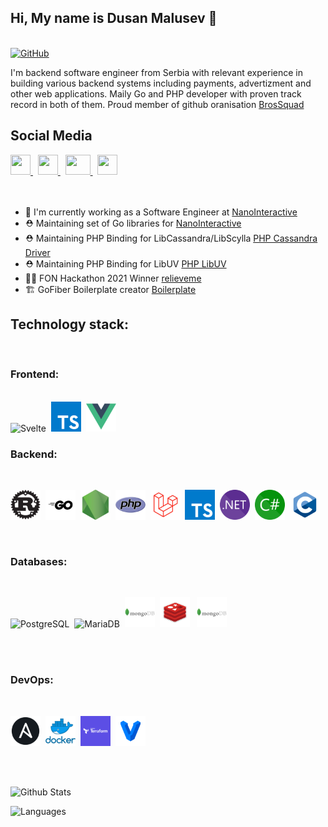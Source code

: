 ## Hi, My name is Dusan Malusev 👋

<br/>
<a href="https://github.com/malusev998"><img src="https://img.shields.io/github/followers/malusev998.svg?label=GitHub&style=social" alt="GitHub"></a>
<br/>
<p>
I'm backend software engineer from Serbia with relevant experience in
building various backend systems including payments, advertizment and other web applications. Maily Go and PHP developer with proven track record in both of them. Proud member of github oranisation <a class="text-blue-400 hover:text-blue-600 transition-all" href="https://github.com/BrosSquad">BrosSquad</a>
</p>

## Social Media

<a href="https://www.linkedin.com/in/malusevd998/">
<picture>
  <source media="(prefers-color-scheme: dark)" srcset="https://www.pikpng.com/pngl/m/57-572097_linkedin-transparent-icon-linked-in-logo-with-white.png">
  <source media="(prefers-color-scheme: light)" srcset="https://www.pikpng.com/pngl/m/57-572097_linkedin-transparent-icon-linked-in-logo-with-white.png">
  <img src="https://www.pikpng.com/pngl/m/57-572097_linkedin-transparent-icon-linked-in-logo-with-white.png"
  width="32" height="32"
  >
</picture></a>&nbsp;
<a href="https://www.dusanmalusev.dev">
<picture>
  <source media="(prefers-color-scheme: dark)" srcset="https://www.pikpng.com/pngl/m/74-747829_internet-icon-png.png">
  <source media="(prefers-color-scheme: light)" srcset="https://www.pikpng.com/pngl/m/74-747829_internet-icon-png.png">
  <img src="https://www.pikpng.com/pngl/m/74-747829_internet-icon-png.png"
  width="32" height="32"
  >
</picture></a>&nbsp;
<a href="https://dev.to/malusev998">
<picture>
  <source media="(prefers-color-scheme: dark)" srcset="https://dev-to-uploads.s3.amazonaws.com/uploads/logos/resized_logo_UQww2soKuUsjaOGNB38o.png">
  <source media="(prefers-color-scheme: light)" srcset="https://dev-to-uploads.s3.amazonaws.com/uploads/logos/resized_logo_UQww2soKuUsjaOGNB38o.png">
  <img src="https://dev-to-uploads.s3.amazonaws.com/uploads/logos/resized_logo_UQww2soKuUsjaOGNB38o.png"
  width="40" height="32"
  >
</picture></a>&nbsp;
<a href="https://medium.com/@malusevd99">
<picture>
  <source media="(prefers-color-scheme: dark)" srcset="https://cdn4.iconfinder.com/data/icons/social-media-2210/24/Medium-512.png">
  <source media="(prefers-color-scheme: light)" srcset="https://cdn4.iconfinder.com/data/icons/social-media-2210/24/Medium-512.png">
  <img src="https://cdn4.iconfinder.com/data/icons/social-media-2210/24/Medium-512.png"
  width="32" height="32"
  >
</picture></a>
<br/>
<br/>
<br/>

- 🏢 I'm currently working as a Software Engineer at [NanoInteractive](https://github.com/nano-interactive)
- ⛑️ Maintaining set of Go libraries for [NanoInteractive](https://github.com/nano-interactive)
- ⛑️ Maintaining PHP Binding for LibCassandra/LibScylla [PHP Cassandra Driver](https://github.com/nano-interactive/ext-cassandra)
- ⛑️ Maintaining PHP Binding for LibUV [PHP LibUV](https://github.com/nano-interactive/ext-uv)
- 🧑‍💻 FON Hackathon 2021 Winner [relieveme](https://github.com/BrosSquad/relieveme)
- 🏗️ GoFiber Boilerplate creator [Boilerplate](https://github.com/BrosSquad/GoFiber-Boilerplate)

## Technology stack:

<br/>

### Frontend:

<br/>
<img alt="Svelte" width="48px" src="https://upload.wikimedia.org/wikipedia/commons/thumb/1/1b/Svelte_Logo.svg/800px-Svelte_Logo.svg.png" />&nbsp;
<img alt="Typescript" width="48px" src="https://raw.githubusercontent.com/github/explore/80688e429a7d4ef2fca1e82350fe8e3517d3494d/topics/typescript/typescript.png" />&nbsp;
<img alt="Vue" width="48px" src="https://raw.githubusercontent.com/github/explore/80688e429a7d4ef2fca1e82350fe8e3517d3494d/topics/vue/vue.png" />&nbsp;

### Backend:

<br/>

<img alt="Rust" width="48px" src="https://raw.githubusercontent.com/github/explore/80688e429a7d4ef2fca1e82350fe8e3517d3494d/topics/rust/rust.png" />&nbsp;
<img alt="Golang" width="48px" src="https://raw.githubusercontent.com/github/explore/80688e429a7d4ef2fca1e82350fe8e3517d3494d/topics/go/go.png" />&nbsp;
<img alt="Node.JS" width="48px" src="https://raw.githubusercontent.com/github/explore/80688e429a7d4ef2fca1e82350fe8e3517d3494d/topics/nodejs/nodejs.png" />&nbsp;
<img alt="PHP" width="48px" src="https://raw.githubusercontent.com/github/explore/ccc16358ac4530c6a69b1b80c7223cd2744dea83/topics/php/php.png" />&nbsp;
<img alt="Laravel" width="48px" src="https://raw.githubusercontent.com/github/explore/56a826d05cf762b2b50ecbe7d492a839b04f3fbf/topics/laravel/laravel.png" />&nbsp;
<img alt="Typescript" width="48px" src="https://raw.githubusercontent.com/github/explore/80688e429a7d4ef2fca1e82350fe8e3517d3494d/topics/typescript/typescript.png" />&nbsp;
<img alt="ASP NET Core" width="48px" src="https://raw.githubusercontent.com/github/explore/80688e429a7d4ef2fca1e82350fe8e3517d3494d/topics/dotnet/dotnet.png" />&nbsp;
<img alt="ASP NET Core" width="48px" src="https://raw.githubusercontent.com/github/explore/80688e429a7d4ef2fca1e82350fe8e3517d3494d/topics/csharp/csharp.png" />&nbsp;
<img alt="C" width="48px" src="https://raw.githubusercontent.com/github/explore/f3e22f0dca2be955676bc70d6214b95b13354ee8/topics/c/c.png" />&nbsp;

<br/>

### Databases:

<br/>

<img alt="PostgreSQL" width="48px" src="https://avatars0.githubusercontent.com/u/177543?s=200&v=4" />&nbsp;
<img alt="MariaDB" width="48px" src="https://avatars0.githubusercontent.com/mariadb" />&nbsp;
<img alt="MongoDB" width="48px" src="https://raw.githubusercontent.com/github/explore/80688e429a7d4ef2fca1e82350fe8e3517d3494d/topics/mongodb/mongodb.png" />&nbsp;
<img alt="Redis" width="48px" src="https://raw.githubusercontent.com/github/explore/80688e429a7d4ef2fca1e82350fe8e3517d3494d/topics/redis/redis.png" />&nbsp;&nbsp;
<img alt="MongoDB" width="48px" src="https://raw.githubusercontent.com/github/explore/80688e429a7d4ef2fca1e82350fe8e3517d3494d/topics/mongodb/mongodb.png" />&nbsp;&nbsp;

<br/>
<br/>

### DevOps:

<br/>

<img alt="Ansible" width="48px" src="https://raw.githubusercontent.com/github/explore/80688e429a7d4ef2fca1e82350fe8e3517d3494d/topics/ansible/ansible.png" />&nbsp;
<img alt="Terraform" width="48px" src="https://raw.githubusercontent.com/github/explore/80688e429a7d4ef2fca1e82350fe8e3517d3494d/topics/docker/docker.png" />&nbsp;
<img alt="Terraform" width="48px" src="https://raw.githubusercontent.com/github/explore/80688e429a7d4ef2fca1e82350fe8e3517d3494d/topics/terraform/terraform.png" />&nbsp;
<img alt="Vagrant" width="48px" src="https://raw.githubusercontent.com/github/explore/80688e429a7d4ef2fca1e82350fe8e3517d3494d/topics/vagrant/vagrant.png" />&nbsp;


<br/>
<br/>

![Github Stats](https://github-readme-stats.vercel.app/api?username=malusev998&count_private=true&show_icons=true&theme=onedark&line_height=27)

![Languages](https://github-readme-stats.vercel.app/api/top-langs/?username=malusev998&hide=css,java,html&theme=tokyonight)
